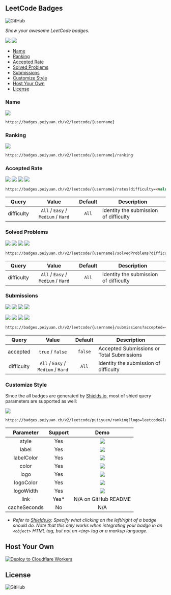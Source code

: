 ## LeetCode Badges

![GitHub](https://img.shields.io/github/actions/workflow/status/puiiyuen/badges/cd.yaml?logo=github)

_Show your awesome LeetCode badges._

[![](https://badges.peiyuan.ch/v2/leetcode/puiiyuen/ranking?label=puiiyuen&logo=leetcode)](https://leetcode.com/puiiyuen)
[![](https://badges.peiyuan.ch/v2/leetcode/puiiyuen/solvedProblems)](https://leetcode.com/puiiyuen)

- [Name](#name)
- [Ranking](#ranking)
- [Accepted Rate](#accepted-rate)
- [Solved Problems](#solved-problems)
- [Submissions](#submissions)
- [Customize Style](#customize-style)
- [Host Your Own](#host-your-own)
- [License](#license)

### Name

![](https://badges.peiyuan.ch/v2/leetcode/puiiyuen)

```markdown
https://badges.peiyuan.ch/v2/leetcode/{username}
```

### Ranking

![](https://badges.peiyuan.ch/v2/leetcode/puiiyuen/ranking)

```markdown
https://badges.peiyuan.ch/v2/leetcode/{username}/ranking
```

### Accepted Rate

![](https://badges.peiyuan.ch/v2/leetcode/puiiyuen/rates)
![](https://badges.peiyuan.ch/v2/leetcode/puiiyuen/rates?difficulty=Easy)
![](https://badges.peiyuan.ch/v2/leetcode/puiiyuen/rates?difficulty=Medium)
![](https://badges.peiyuan.ch/v2/leetcode/puiiyuen/rates?difficulty=Hard)

```markdown
https://badges.peiyuan.ch/v2/leetcode/{username}/rates?difficulty=<value>
```

|   Query    |               Value                | Default | Description                           |
| :--------: | :--------------------------------: | :-----: | ------------------------------------- |
| difficulty | `All` / `Easy` / `Medium` / `Hard` |  `All`  | Identity the submission of difficulty |

### Solved Problems

![](https://badges.peiyuan.ch/v2/leetcode/puiiyuen/solvedProblems)
![](https://badges.peiyuan.ch/v2/leetcode/puiiyuen/solvedProblems?difficulty=Easy)
![](https://badges.peiyuan.ch/v2/leetcode/puiiyuen/solvedProblems?difficulty=Medium)
![](https://badges.peiyuan.ch/v2/leetcode/puiiyuen/solvedProblems?difficulty=Hard)

```markdown
https://badges.peiyuan.ch/v2/leetcode/{username}/solvedProblems?difficulty=<value>
```

|   Query    |               Value                | Default | Description                           |
| :--------: | :--------------------------------: | :-----: | ------------------------------------- |
| difficulty | `All` / `Easy` / `Medium` / `Hard` |  `All`  | Identity the submission of difficulty |

### Submissions

![](https://badges.peiyuan.ch/v2/leetcode/puiiyuen/submissions?accepted=true)
![](https://badges.peiyuan.ch/v2/leetcode/puiiyuen/submissions?accepted=true&difficulty=Easy)
![](https://badges.peiyuan.ch/v2/leetcode/puiiyuen/submissions?accepted=true&difficulty=Medium)
![](https://badges.peiyuan.ch/v2/leetcode/puiiyuen/submissions?accepted=true&difficulty=Hard)

![](https://badges.peiyuan.ch/v2/leetcode/puiiyuen/submissions)
![](https://badges.peiyuan.ch/v2/leetcode/puiiyuen/submissions?difficulty=Easy)
![](https://badges.peiyuan.ch/v2/leetcode/puiiyuen/submissions?difficulty=Medium)
![](https://badges.peiyuan.ch/v2/leetcode/puiiyuen/submissions?difficulty=Hard)

```markdown
https://badges.peiyuan.ch/v2/leetcode/{username}/submissions?accepted=<value>&difficulty=<value>
```

|   Query    |               Value                | Default | Description                               |
| :--------: | :--------------------------------: | :-----: | ----------------------------------------- |
|  accepted  |          `true` / `false`          | `false` | Accepted Submissions or Total Submissions |
| difficulty | `All` / `Easy` / `Medium` / `Hard` |  `All`  | Identity the submission of difficulty     |

### Customize Style

Since the all badges are generated by [Shields.io](https://shields.io), most of shied query parameters are supported as
well:

![](https://badges.peiyuan.ch/v2/leetcode/puiiyuen/ranking?logo=leetcode&label=puiiyuen&style=for-the-badge&color=green)

```markdown
https://badges.peiyuan.ch/v2/leetcode/puiiyuen/ranking?logo=leetcode&label=puiiyuen&style=for-the-badge&color=green
```

|  Parameter   | Support |                                           Demo                                            |
| :----------: | :-----: | :---------------------------------------------------------------------------------------: |
|    style     |   Yes   |          ![](https://badges.peiyuan.ch/v2/leetcode/puiiyuen?style=for-the-badge)          |
|    label     |   Yes   |        ![](https://badges.peiyuan.ch/v2/leetcode/puiiyuen/ranking?label=puiiyuen)         |
|  labelColor  |   Yes   |           ![](https://badges.peiyuan.ch/v2/leetcode/puiiyuen?labelColor=black)            |
|    color     |   Yes   |              ![](https://badges.peiyuan.ch/v2/leetcode/puiiyuen?color=blue)               |
|     logo     |   Yes   |         ![](https://badges.peiyuan.ch/v2/leetcode/puiiyuen/ranking?logo=leetcode)         |
|  logoColor   |   Yes   | ![](https://badges.peiyuan.ch/v2/leetcode/puiiyuen/ranking?logo=leetcode&logoColor=white) |
|  logoWidth   |   Yes   |  ![](https://badges.peiyuan.ch/v2/leetcode/puiiyuen/ranking?logo=leetcode&logoWidth=40)   |
|     link     |  Yes\*  |                                   N/A on GitHub README                                    |
| cacheSeconds |   No    |                                            N/A                                            |

- _Refer to [Shields.io](https://shields.io): Specify what clicking on the left/right of a badge should do. Note that
  this only works when integrating your badge in an `<object>` HTML tag, but not an `<img>` tag or a markup language._

## Host Your Own

[![Deploy to Cloudflare Workers](https://deploy.workers.cloudflare.com/button)](https://deploy.workers.cloudflare.com/?url=https://github.com/puiiyuen/badges)

## License

![GitHub](https://img.shields.io/github/license/puiiyuen/badges)

